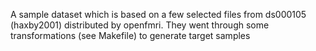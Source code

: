 A sample dataset which is based on a few selected files from ds000105 (haxby2001)
distributed by openfmri.  They went through some transformations (see Makefile)
to generate target samples
